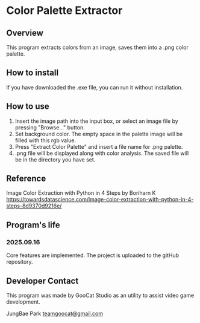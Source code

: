 # Color Palette Extractor

## Overview
This program extracts colors from an image, saves them into a .png color palette.

## How to install
If you have downloaded the .exe file, you can run it without installation.

## How to use
1. Insert the image path into the input box, or select an image file by pressing "Browse..." button.
2. Set background color. The empty space in the palette image will be filled with this rgb value.
3. Press "Extract Color Palette" and insert a file name for .png palette.
4. .png file will be displayed along with color analysis. The saved file will be in the directory you have set.

## Reference 
Image Color Extraction with Python in 4 Steps by Boriharn K <br>
https://towardsdatascience.com/image-color-extraction-with-python-in-4-steps-8d9370d9216e/ 

## Program's life
### 2025.09.16
Core features are implemented. The project is uploaded to the gitHub repository.

## Developer Contact
This program was made by GooCat Studio as an utility to assist video game development. <br>

JungBae Park
teamgoocat@gmail.com